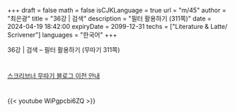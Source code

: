 +++
draft = false
math = false
isCJKLanguage = true
url = "m/45"
author = "최은광"
title = "36강 | 검색"
description = "필터 활용하기 (311쪽)"
date = 2024-04-19 18:42:00
expiryDate = 2099-12-31
techs = ["Literature & Latte/ Scrivener"]
languages = "한국어"
+++

36강 | 검색 – 필터 활용하기 (무따기 311쪽)

<!--more--> 

#

[스크리브너 무따기 블로그 이전 안내](../../docs/scrivener/newsroom/scrivener-notice-01/)

#

<script async src="https://pagead2.googlesyndication.com/pagead/js/adsbygoogle.js?client=ca-pub-2618164900782657"
     crossorigin="anonymous"></script>
<ins class="adsbygoogle"
     style="display:block"
     data-ad-format="autorelaxed"
     data-ad-client="ca-pub-2618164900782657"
     data-ad-slot="3789799679"></ins>
<script>
     (adsbygoogle = window.adsbygoogle || []).push({});
</script>

#

{{< youtube WiPgpcbi6ZQ >}}

#